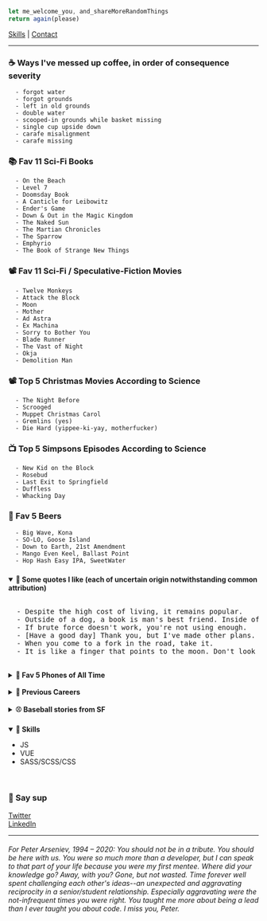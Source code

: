 ```javascript
let me_welcome_you, and_shareMoreRandomThings
return again(please)
```

[Skills](#skills) | [Contact](#contact)


<hr>


### ☕ Ways I've messed up coffee, in order of consequence severity
```
  - forgot water
  - forgot grounds
  - left in old grounds
  - double water
  - scooped-in grounds while basket missing
  - single cup upside down
  - carafe misalignment
  - carafe missing
```

### 📚 Fav 11 Sci-Fi Books
```
  - On the Beach
  - Level 7
  - Doomsday Book
  - A Canticle for Leibowitz
  - Ender's Game
  - Down & Out in the Magic Kingdom
  - The Naked Sun
  - The Martian Chronicles
  - The Sparrow
  - Emphyrio
  - The Book of Strange New Things
```

### 📽️ Fav 11 Sci-Fi / Speculative-Fiction Movies
```
  - Twelve Monkeys
  - Attack the Block
  - Moon
  - Mother
  - Ad Astra
  - Ex Machina
  - Sorry to Bother You
  - Blade Runner
  - The Vast of Night
  - Okja
  - Demolition Man
```

### 📽️ Top 5 Christmas Movies According to Science
```
  - The Night Before
  - Scrooged
  - Muppet Christmas Carol
  - Gremlins (yes)
  - Die Hard (yippee-ki-yay, motherfucker)
```

### 📺 Top 5 Simpsons Episodes According to Science
```
  - New Kid on the Block
  - Rosebud
  - Last Exit to Springfield
  - Duffless
  - Whacking Day
```


### 🍺 Fav 5 Beers
```
  - Big Wave, Kona
  - SO-LO, Goose Island
  - Down to Earth, 21st Amendment
  - Mango Even Keel, Ballast Point
  - Hop Hash Easy IPA, SweetWater
```


### 

<details id="" open>
	<summary><strong>💬 Some quotes I like (each of uncertain origin notwithstanding common attribution)</strong></summary>
	<span>
		<br>
<pre>
  - Despite the high cost of living, it remains popular.
  - Outside of a dog, a book is man's best friend. Inside of a dog, it's too dark to read.
  - If brute force doesn't work, you're not using enough.
  - [Have a good day] Thank you, but I've made other plans.
  - When you come to a fork in the road, take it.
  - It is like a finger that points to the moon. Don't look at the finger, or you will miss all the heavenly glory.</pre>
	</span>
  
  </details>

  <br>
  
  
<details id="">
  <summary><strong>📱 Fav 5 Phones of All Time</strong></summary>
  <span><br><ul><li>Kyocera 6035</li>
  <li>Audiovox Thera</li>
  <li>Nokia n93i</li>
  <li>Siemens sx66</li>
  <li>Palm Pre</li>
    </ul>
  </span>
</details>

<br>

<details id="">
  <summary><strong>💼 Previous Careers</strong></summary>
  <span><br><ul><li>Baseball writer (Giants & A's)</li>
    <li>Newspaper publisher</li>
    <li>Spa reservations associate</li>
    </ul></span>
</details>
<br>
<details id="">
  <summary><strong>⚾  Baseball stories from SF</strong></summary>
  <span><br><ul>
  <li>David Ortiz stole my pen</li>
  <li>Roger Clemens yelled at me</li>
  <li>Greg Maddux gave me a great answer to a question at his 300th win press conference</li>
  <li>Barry Bonds politely declined to answer a question and later hit 660. Coincidence?</li>
  <li>Serendipitously saw the MLB debut of childhood teammate when he was announced as LA's reliever. I surprised him right back in the clubhouse!</li>
    </ul></span>
</details>
<br>
<span id="skills"></span>
<details id="" open>
  <summary><strong>🤹 Skills</strong></summary>
  <ul><li>JS</li>
    <li>VUE</li>
    <li>SASS/SCSS/CSS</li>
  </ul>
</details>

<br>

### 👋 Say sup
  <a id="contact" href="https://twitter.com/neanderthalian" target="_blank">Twitter</a>
  <br/>
  <a href="https://www.linkedin.com/in/jeremybatesdc/" target="_blank">LinkedIn</a>

---

###### For Peter Arseniev, 1994 – 2020: You should not be in a tribute. You should be here with us. You were so much more than a developer, but I can speak to that part of your life because you were my first mentee. Where did your knowledge go? Away, with you? Gone, but not wasted. Time forever well spent challenging each other's ideas--an unexpected and aggravating reciprocity in a senior/student relationship. Especially aggravating were the not-infrequent times you were right. You taught me more about being a lead than I ever taught you about code. I miss you, Peter.
